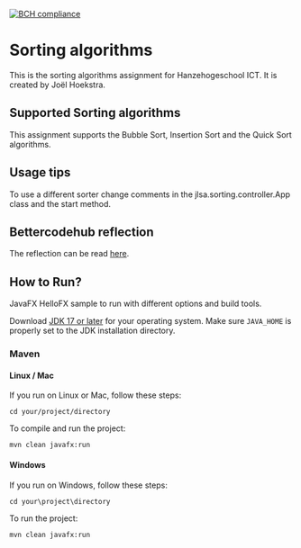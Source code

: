 [![BCH compliance](https://bettercodehub.com/edge/badge/HanzehogeschoolSICT/Sorting)](https://bettercodehub.com/)
# Sorting algorithms
This is the sorting algorithms assignment for Hanzehogeschool ICT. It is created by Joël Hoekstra.

## Supported Sorting algorithms
This assignment supports the Bubble Sort, Insertion Sort and the Quick Sort algorithms.

## Usage tips
To use a different sorter change comments in the jlsa.sorting.controller.App class and the start method.

## Bettercodehub reflection
The reflection can be read [here](https://github.com/HanzehogeschoolSICT/Sorting/blob/master/BETTERCODEHUB.md).

## How to Run?
JavaFX HelloFX sample to run with different options and build tools.

Download [JDK 17 or later](http://jdk.java.net/) for your operating system.
Make sure `JAVA_HOME` is properly set to the JDK installation directory. 

### Maven

#### Linux / Mac

If you run on Linux or Mac, follow these steps:

    cd your/project/directory
    
To compile and run the project:
    
    mvn clean javafx:run

#### Windows

If you run on Windows, follow these steps:

    cd your\project\directory

To run the project:
    
    mvn clean javafx:run
